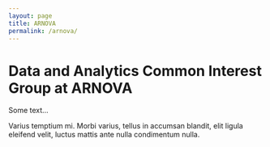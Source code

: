 ```yaml
---
layout: page
title: ARNOVA
permalink: /arnova/
---
```


# Data and Analytics Common Interest Group at ARNOVA

Some text...


Varius temptium mi. Morbi varius, tellus in accumsan blandit, elit ligula eleifend velit, luctus mattis ante nulla condimentum nulla.
